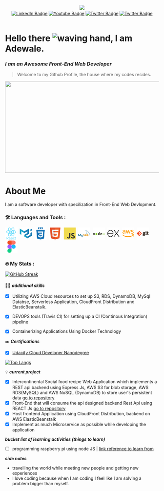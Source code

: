 <div id="header" align="center">
  <img src="https://media.giphy.com/media/M9gbBd9nbDrOTu1Mqx/giphy.gif" width="100"/>
</div>
<div id="badges" align="center">
  <a href="https://www.linkedin.com/in/adewale-azeez-0b02261b7/" target="_blank"><img src="https://img.shields.io/badge/LinkedIn-blue?style=for-the-badge&logo=linkedin&logoColor=white" alt="LinkedIn Badge"/></a>
  <a href="https://www.instagram.com/codedbynature/" target="_blank"><img src="https://img.shields.io/badge/Instagram-red?style=for-the-badge&logo=instagram&logoColor=white" alt="Youtube Badge"/></a>
  <a href="https://twitter.com/SignatureName" target="_blank"><img src="https://img.shields.io/badge/Twitter-blue?style=for-the-badge&logo=twitter&logoColor=white" alt="Twitter Badge"/><a/>
    <a href="https://adewale-d-a-profile.netlify.app/" target="_blank"><img src="https://img.shields.io/badge/Website-blue?style=for-the-badge&logo=web&logoColor=white" alt="Twitter Badge"/><a/>
</div>
<div align="center">
<img src="https://komarev.com/ghpvc/?username=adewale-d-a&style=flat-square&color=blue" alt="" />
</div>

# Hello there <img src="https://emojipedia-us.s3.amazonaws.com/source/microsoft-teams/337/waving-hand_1f44b.png" width="40px" alt="waving hand"/>, I am Adewale.
### _I am an Awesome Front-End Web Developer_ 
> Welcome to my Github Profile, the house where my codes resides.

<div align="center">
  <img src="https://media.giphy.com/media/dWesBcTLavkZuG35MI/giphy.gif" width="600" height="300"/>
</div>

# About Me
I am a software developer with specilization in Front-End Web Devlopment.

### :hammer_and_wrench: Languages and Tools :
<div>
  <img src="https://github.com/devicons/devicon/blob/master/icons/react/react-original-wordmark.svg" title="React" alt="React" width="40" height="40"/>&nbsp;
  <img src="https://github.com/devicons/devicon/blob/master/icons/materialui/materialui-original.svg" title="Material UI" alt="Material UI" width="40" height="40"/>&nbsp;
  <img src="https://github.com/devicons/devicon/blob/master/icons/css3/css3-plain-wordmark.svg"  title="CSS3" alt="CSS" width="40" height="40"/>&nbsp;
  <img src="https://github.com/devicons/devicon/blob/master/icons/html5/html5-original.svg" title="HTML5" alt="HTML" width="40" height="40"/>&nbsp;
  <img src="https://github.com/devicons/devicon/blob/master/icons/javascript/javascript-original.svg" title="JavaScript" alt="JavaScript" width="40" height="40"/>&nbsp;
  <img src="https://github.com/devicons/devicon/blob/master/icons/mysql/mysql-original-wordmark.svg" title="MySQL"  alt="MySQL" width="40" height="40"/>&nbsp;
  <img src="https://github.com/devicons/devicon/blob/master/icons/nodejs/nodejs-original-wordmark.svg" title="NodeJS" alt="NodeJS" width="40" height="40"/>&nbsp;  
  <img src="https://github.com/devicons/devicon/blob/master/icons/express/express-original.svg" title="NodeJS" alt="NodeJS" width="40" height="40"/>&nbsp;
  <img src="https://github.com/devicons/devicon/blob/master/icons/amazonwebservices/amazonwebservices-plain-wordmark.svg" title="AWS" alt="AWS" width="40" height="40"/>&nbsp;
  <img src="https://github.com/devicons/devicon/blob/master/icons/git/git-original-wordmark.svg" title="Git" **alt="Git" width="40" height="40"/>  
  <img src="https://github.com/devicons/devicon/blob/master/icons/figma/figma-original.svg" title="Figma" **alt="Figma" width="40" height="40"/>
</div>


 ### :fire: My Stats :
 [![GitHub Streak](http://github-readme-streak-stats.herokuapp.com?user=adewale-d-a&theme=dark&background=000000)](https://git.io/streak-stats)
 
#### 🤹🏿 **_additional skills_**
- [x] Utilizing AWS Cloud resources to set up S3, RDS, DynamoDB, MySql Databse, Serverless Application, CloudFront Distribution and ElasticBeanstalk.
- [x] DEVOPS tools (Travis CI) for setting up a CI (Continous Integration) pipeline
- [x] Containerizing Applications Using Docker Technology


✒️ **_Certifications_**
 - [x] <a href="https://confirm.udacity.com/ZUHCAYZR" target="_blank">Udacity Cloud Developer Nanodegree</a>
  
[![Top Langs](https://github-readme-stats.vercel.app/api/top-langs/?username=adewale-d-a&layout=compact&theme=vision-friendly-dark)](https://github.com/anuraghazra/github-readme-stats)

 💡 **_current project_**
 - [x] Intercontinental Social food recipe Web Application which implements a REST api backend using Express Js, AWS S3 for blob storage, AWS RDS(MySQL) and AWS NoSQL (DynamoDB) to store user's persistent data <a href="https://github.com/Adewale-D-A/user-login-api" target="_blank">go to repository</a>
 - [x] Front-End that will consume the api designed backend Rest Api using REACT Js <a href="https://github.com/Adewale-D-A/iinvision" target="_blank">go to repository</a>
 - [x] Host frontend Application using CloudFront Distribution, backend on AWS ElasticBeanstalk
 - [x] Implement as much Microservice as possible while developing the application
 
 **_bucket list of learning activities (things to learn)_**
 - [ ] programming raspberry pi using node JS | <a href="https://www.w3schools.com/nodejs/nodejs_raspberrypi.asp" target="_blank">link reference to learn from</a> 
 
 **_side notes_**
 * travelling the world while meeting new people and getting new experiences
 * I love coding because when I am coding I feel like I am solving a problem bigger than myself.
